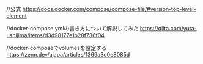 //公式
https://docs.docker.com/compose/compose-file/#version-top-level-element

//docker-compose.ymlの書き方について解説してみた
https://qiita.com/yuta-ushijima/items/d3d98177e1b28f736f04

//docker-composeでvolumesを設定する
https://zenn.dev/ajapa/articles/1369a3c0e8085d

